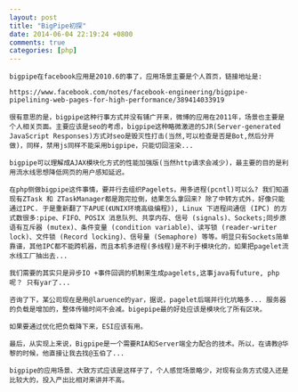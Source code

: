 ```yaml
---
layout: post
title: "BigPipe初探"
date: 2014-06-04 22:19:24 +0800
comments: true
categories: [php]
---
```



	bigpipe在facebook应用是2010.6的事了，应用场景主要是个人首页，链接地址是:
	
	https://www.facebook.com/notes/facebook-engineering/bigpipe-pipelining-web-pages-for-high-performance/389414033919
	
	很有意思的是，bigpipe这种行事方式并没有铺广开来，微博的应用在2011年，场景也主要是个人相关页面。主要应该是seo的考虑，bigpipe这种略微激进的SJR(Server-generated JavaScript Responses)方式对seo是毁灭性打击(当然,可以检查是否是Bot,然后分开做)，同样，禁用js同样不能采用bigpipe，只能切回渲染...
	
	bigpipe可以理解成AJAX模块化方式的性能加强版(当然http请求会减少)，最主要的目的是利用流水线思想降低网页的用户感知延迟。
	
	在php侧做bigpipe这件事情，要并行去组织Pagelets，用多进程(pcntl)可以么? 我们知道现有ZTask 和 ZTaskManager都是跑完拉倒，结果怎么拿回来? 除了中转方式外，好像只能通过IPC. 于是重新翻了下APUE(《UNIX环境高级编程》), Linux 下进程间通信 (IPC) 的方式数很多:pipe、FIFO、POSIX 消息队列、共享内存、信号 (signals)、Sockets;同步原语有互斥器 (mutex)、条件变量 (condition variable)、读写锁 (reader-writer lock)、文件锁 (Record locking)、信号量 (Semaphore) 等等。明显只有Sockets简单靠谱，其他IPC都不能跨机器，而且本机多进程(多线程)是不利于模块化的，如果把pagelet流水线工厂抽出去...
	
	我们需要的其实只是异步IO +事件回调的机制来生成pagelets,这事java有future, php呢？ 只有yar了...
	
	咨询了下，某公司现在是用@laruence的yar，据说，pagelet后端并行化坑略多... 服务器的负载是增加的，整体传输时间不会减。bigepipe最的好处应该是模块化了所有区块。
	
	如果要通过优化把负载降下来，ESI应该有用。
		
	最后，从实现上来说，Bigpipe是一个需要RIA和Server端全力配合的技术。所以，在请教@华黎的时候，他直接让我去找@玉伯了...
	
	bigpipe的应用场景、大致方式应该是这样子了，个人感觉场景略少，对现有业务方式侵入还是比较大的，投入产出比相对来讲并不高。